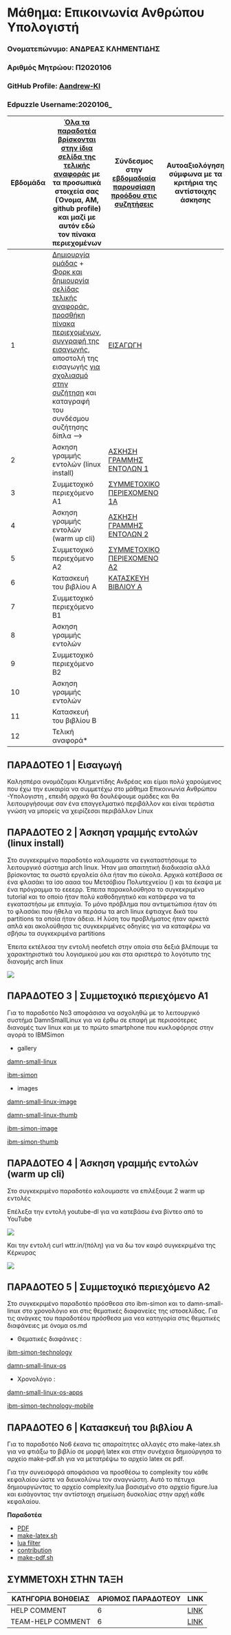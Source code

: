 # **Μάθημα: Επικοινωνία Ανθρώπου Υπολογιστή**
###  Ονοματεπώνυμο: ΑΝΔΡΕΑΣ ΚΛΗΜΕΝΤΙΔΗΣ
###  Αριθμός Μητρώου: Π2020106
###  GitHub Profile: [Aandrew-Kl](https://github.com/Aandrew-Kl)
###  Edpuzzle Username:2020106_




| Εβδομάδα | [Όλα τα παραδοτέα βρίσκονται στην ίδια σελίδα της τελικής αναφοράς](https://courses-ionio.github.io/help/deliverables/) με τα προσωπικά στοιχεία σας (Όνομα, ΑΜ, github profile) και μαζί με αυτόν εδώ τον πίνακα περιεχομένων | Σύνδεσμος στην [εβδομαδιαία παρουσίαση προόδου στις συζητήσεις](https://github.com/courses-ionio/help/discussions/categories/show-and-tell) | Αυτοαξιολόγηση σύμφωνα με τα κριτήρια της αντίστοιχης άσκησης |
| --- | --- | --- | --- |
| 1 |  [Δημιουργία ομάδας](https://github.com/courses-ionio/hci/discussions/1794) + [Φορκ και δημιουργία σελίδας τελικής αναφοράς](https://courses-ionio.github.io/help/guide/), [προσθήκη πίνακα περιεχομένων](https://raw.githubusercontent.com/courses-ionio/hci/master/README.md), [συγγραφή της εισαγωγής](https://courses-ionio.github.io/help/intro/), αποστολή της εισαγωγής [για σχολιασμό στην συζήτηση](https://github.com/courses-ionio/help/discussions/categories/show-and-tell) και καταγραφή του συνδέσμου συζήτησης δίπλα --> |[EΙΣΑΓΩΓΗ](https://github.com/courses-ionio/help/discussions/966) | |
| 2 | Άσκηση γραμμής εντολών (linux install) | [ΑΣΚΗΣΗ ΓΡΑΜΜΗΣ ΕΝΤΟΛΩΝ 1](https://github.com/courses-ionio/help/discussions/1130)| |
| 3 | Συμμετοχικό περιεχόμενο A1 | [ΣΥΜΜΕΤΟΧΙΚΟ ΠΕΡΙΕΧΟΜΕΝΟ 1Α](https://github.com/courses-ionio/help/discussions/1210?fbclid=IwAR22VQOM7crRmPf3F3HQ50S2erMMZiyc3lr3j3G5LVSUywqZY3FKETAf-fw)| |
| 4 | Άσκηση γραμμής εντολών (warm up cli) | [ΑΣΚΗΣΗ ΓΡΑΜΜΗΣ ΕΝΤΟΛΩΝ 2](https://github.com/courses-ionio/help/discussions/1644)| |
| 5 | Συμμετοχικό περιεχόμενο A2 | [ΣΥΜΜΕΤΟΧΙΚΟ ΠΕΡΙΕΧΟΜΕΝΟ Α2](https://github.com/courses-ionio/help/discussions/1645)| |
| 6 | Κατασκευή του βιβλίου Α |[ΚΑΤΑΣΚΕΥΗ ΒΙΒΛΙΟΥ Α](https://github.com/courses-ionio/help/discussions/1609) | |
| 7 | Συμμετοχικό περιεχόμενο B1 | | |
| 8 | Άσκηση γραμμής εντολών | | |
| 9 | Συμμετοχικό περιεχόμενο B2 | | |
| 10 | Άσκηση γραμμής εντολών | | |
| 11 | Κατασκευή του βιβλίου Β | | |
| 12 | Τελική αναφορά* | | |


## ΠΑΡΑΔΟΤΕΟ 1 | Εισαγωγή
Καλησπέρα ονομάζομαι Κλημεντίδης Ανδρέας και είμαι πολύ χαρούμενος που έχω την ευκαιρία να συμμετέχω στο μάθημα Επικοινωνία Ανθρώπου -Υπολογιστη , επειδή αρχικά θα δουλέψουμε ομάδες και θα λειτουργήσουμε σαν ένα επαγγελματικό περιβάλλον και είναι τεράστια γνώση να μπορείς να χειρίζεσαι περιβάλλον Linux




## ΠΑΡΑΔΟΤΕΟ 2 | Άσκηση γραμμής εντολών (linux install)
Στο συγκεκριμένο παραδοτέο καλουμαστε να εγκαταστήσουμε το λειτουργικό σύστημα arch linux. Ήταν μια απαιτητική διαδικασία αλλά βρίσκοντας τα σωστά εργαλεία όλα ήταν πιο εύκολα. Αρχικά κατέβασα σε ένα φλασάκι τα   ίσο αααα του Μετσόβιου Πολυτεχνείου () και τα έκαψα με ένα πρόγραμμα το εεεερρ. Έπειτα παρακολούθησα το συγκεκριμένο tutorial και το οποίο ήταν πολύ καθοδηγητικό και κατάφερα να τα εγκαταστήσω με επιτυχία. Το μόνο πρόβλημα που αντιμετώπισα ήταν ότι το φλασάκι που ήθελα να περάσω τα arch linux έφτιαχνε δικά του partitions τα οποία ήταν άδεια. Η λύση του προβλήματος ήταν αρκετά απλά και ακολούθησα τις συγκεκριμένες οδηγίες για να καταφέρω να σβήσω τα συγκεκριμένα partitions

Έπειτα εκτέλεσα την εντολή neofetch στην οποία στα δεξιά βλέπουμε τα χαρακτηριστικά του λογισμικού μου και στα αριστερά το λογότυπο της διανομής arch linux


<a href="https://asciinema.org/a/JPsz1RY090XGrsaZib8PNp83y" target="_blank"><img src="https://asciinema.org/a/JPsz1RY090XGrsaZib8PNp83y.svg" /></a>





## ΠΑΡΑΔΟΤΕΟ 3 | Συμμετοχικό περιεχόμενο A1
Για το παραδοτέο Νο3 αποφάσισα να ασχοληθώ με το λειτουργικό συστήμα DamnSmallLinux για να έρθω σε επαφή με περισσότερες διανομές των linux και με το πρώτο smartphone που κυκλοφόρησε στην αγορά το IBMSimon
- gallery

[damn-small-linux](https://github.com/Aandrew-Kl/_gallery/blob/an_branch/damn-small-linux.md)

[ibm-simon](https://github.com/Aandrew-Kl/_gallery/blob/an_branch/ibm-simon.md)

- images

[damn-small-linux-image](https://github.com/Aandrew-Kl/images/blob/an_branch/damn-small-linux.png)

[damn-small-linux-thumb](https://github.com/Aandrew-Kl/images/blob/an_branch/damn-small-linux-thumb.png)

[ibm-simon-image](https://github.com/Aandrew-Kl/images/blob/an_branch/ibm-simon.png)

[ibm-simon-thumb](https://github.com/Aandrew-Kl/images/blob/an_branch/ibm-simon-thumb.png)





## ΠΑΡΑΔΟΤΕΟ 4 | Άσκηση γραμμής εντολών (warm up cli)
Στο συγκεκριμένο παραδοτέο καλουμαστε να επιλέξουμε 2 warm up εντολές 

Επέλεξα την εντολή youtube-dl για να κατεβάσω ένα βίντεο από το YouTube

<a href="https://asciinema.org/a/NVJsgLOoIA3ZtrCtha6f4RnPp" target="_blank"><img src="https://asciinema.org/a/NVJsgLOoIA3ZtrCtha6f4RnPp.svg" /></a>

Και την εντολή curl wttr.in/(πόλη) για να δω τον καιρό συγκεκριμένα της Κέρκυρας

<a href="https://asciinema.org/a/1zsfnZcDub8SRh0R7Ti44BOwk" target="_blank"><img src="https://asciinema.org/a/1zsfnZcDub8SRh0R7Ti44BOwk.svg" /></a>


## ΠΑΡΑΔΟΤΕΟ 5 | Συμμετοχικό περιεχόμενο A2
Στο συγκεκριμένο παραδοτέο πρόσθεσα στο ibm-simon και το damn-small-linux στο χρονολόγιο και στις θεματικές διαφανείες της ιστοσελίδας. Για τις ανάγκες του παραδοτέου πρόσθεσα μια νεα κατηγορία στις θεματικές διαφάνειες με όνομα os.md
- Θεματικές διαφάνιες : 

[ibm-simon-technology](https://github.com/Aandrew-Kl/site/blob/an_branch/_slides/technology.md)

[damn-small-linux-os](https://github.com/Aandrew-Kl/site/blob/an_branch/_slides/os.md)

- Χρονολόγιο :

[damn-small-linux-os-apps](https://github.com/Aandrew-Kl/site/blob/an_branch/_timeline/os-apps.md)

[ibm-simon-technology-mobile](https://github.com/Aandrew-Kl/site/blob/an_branch/_timeline/mobile)

## ΠΑΡΑΔΟΤΕΟ 6 | Κατασκευή του βιβλίου Α

Για το παραδοτέο Νο6 έκανα τις απαραίτητες αλλαγές στο make-latex.sh για να φτιάξω το βιβλίο σε μορφή latex και στην συνέχεια δημιούργησα το αρχείο make-pdf.sh για να μετατρέψω το αρχείο latex σε pdf.

Για την συνεισφορά αποφάσισα να προσθέσω το complexity του κάθε κεφαλαίου ώστε να διευκολύνω τον αναγνώστη. 
Αυτό το πέτυχα δημιουργώντας το αρχείο complexity.lua βασισμένο στο αρχείο figure.lua και εισάγοντας την αντίστοιχη σημείωση δυσκολίας στην αρχή κάθε κεφαλαίου.

**Παραδοτέα**

- [PDF](https://github.com/Aandrew-Kl/kallipos/blob/master/book.pdf)
- [make-latex.sh](https://github.com/Aandrew-Kl/kallipos/blob/master/make-latex.sh)
- [lua filter](https://github.com/Aandrew-Kl/kallipos/blob/master/complexity.lua)
- [contribution](https://github.com/Aandrew-Kl/_book_complexity)
- [make-pdf.sh](https://github.com/Aandrew-Kl/kallipos/blob/master/make-pdf.sh)


## ΣΥΜΜΕΤΟΧΗ ΣΤΗΝ ΤΑΞΗ



|ΚΑΤΗΓΟΡΙΑ ΒΟΗΘΕΙΑΣ | ΑΡΙΘΜΟΣ ΠΑΡΑΔΟΤΕΟΥ | LINK
| --- | --- | --- |
| HELP COMMENT | 6 |[LINK](https://github.com/courses-ionio/help/discussions/1567#discussioncomment-4127872)|   
| TEAM-HELP COMMENT | 6 |[LINK](https://github.com/TEAM11234/help/discussions/3?fbclid=IwAR1Lqlqf37Bb7vAwcb017rJjt8Tmyw1qPiJtAO5k1imqf23U9vHvaqT1mzs)






